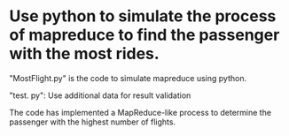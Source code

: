 # Use python to simulate the process of mapreduce to find the passenger with the most rides.
"MostFlight.py" is the code to simulate mapreduce using python.

"test. py": Use additional data for result validation

The code has implemented a MapReduce-like process to determine the passenger with the highest number of flights. 
